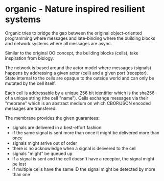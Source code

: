 # organic - Nature inspired resilient systems

Organic tries to bridge the gap between the original object-oriented programming
where messages and late-binding where the building blocks and network systems
where all messages are async.

Similar to the original OO concept, the building blocks (cells), take inspiration
from biology.

The network is based around the actor model where messages (signals) happens
by addressing a given actor (cell) and a given port (receptor). State internal
to the cells are opaque to the outside world and can only be mutated by the
cell itself.

Each cell is addressable by a unique 256 bit identifier which is the sha256 of
a unique string (the cell "name"). Cells exchange messages via their "mebrane"
which is an abstract medium on which CBOR/JSON encoded messages are transfered.

The membrane provides the given guarantees:

- signals are delivered in a best-effort fashion
- if the same signal is sent more than once it might be delivered more than once
- signals might arrive out of order
- there is no acknowledge when a signal is delivered to the cell
- signals "might" be queued up
- if a signal is sent and the cell doesn't have a receptor, the signal might be lost
- if multiple cells have the same ID the signal might be detected by more than one
